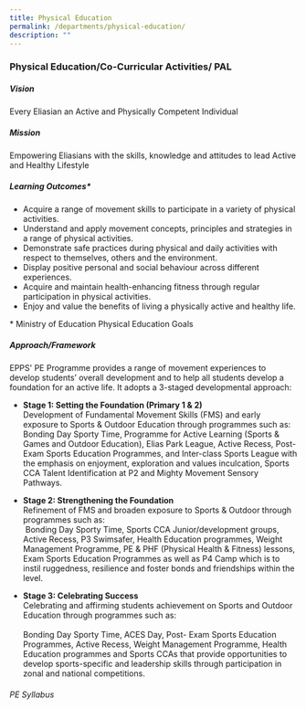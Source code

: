 ```yaml
---
title: Physical Education
permalink: /departments/physical-education/
description: ""
---
```

### Physical Education/Co-Curricular Activities/ PAL

##### Vision  

Every Eliasian an Active and Physically Competent Individual  
  

##### Mission

Empowering Eliasians with the skills, knowledge and attitudes to lead Active and Healthy Lifestyle

##### Learning Outcomes*

*   Acquire a range of movement skills to participate in a variety of physical activities.
*   Understand and apply movement concepts, principles and strategies in a range of physical activities.
*   Demonstrate safe practices during physical and daily activities with respect to themselves, others and the environment.
*   Display positive personal and social behaviour across different experiences.
*   Acquire and maintain health-enhancing fitness through regular participation in physical activities.
*   Enjoy and value the benefits of living a physically active and healthy life.

\* Ministry of Education Physical Education Goals  

  

##### Approach/Framework

EPPS' PE Programme provides a range of movement experiences to develop students’ overall development and to help all students develop a foundation for an active life. It adopts a 3-staged developmental approach:  

*   **Stage 1: Setting the Foundation (Primary 1 & 2)** <br>Development of Fundamental Movement Skills (FMS) and early exposure to Sports & Outdoor Education through programmes such as:<Br>
Bonding Day Sporty Time, Programme for Active Learning (Sports & Games and Outdoor Education), Elias Park League, Active Recess, Post- Exam Sports Education Programmes, and Inter-class Sports League with the emphasis on enjoyment, exploration and values inculcation, Sports CCA Talent Identification at P2 and Mighty Movement Sensory Pathways.

*   **Stage 2: Strengthening the Foundation** <br>Refinement of FMS and broaden exposure to Sports & Outdoor through programmes such as:<br> Bonding Day Sporty Time, Sports CCA Junior/development groups, Active Recess, P3 Swimsafer, Health Education programmes, Weight Management Programme, PE & PHF (Physical Health & Fitness) lessons, Exam Sports Education Programmes as well as P4 Camp which is to instil ruggedness, resilience and foster bonds and friendships within the level.

*   **Stage 3: Celebrating Success**<Br>Celebrating and affirming students achievement on Sports and Outdoor Education through programmes such as:  
<br>Bonding Day Sporty Time, ACES Day, Post- Exam Sports Education Programmes, Active Recess, Weight Management Programme, Health Education programmes and Sports CCAs that provide opportunities to develop sports-specific and leadership skills through participation in zonal and national competitions.

  

###### PE Syllabus